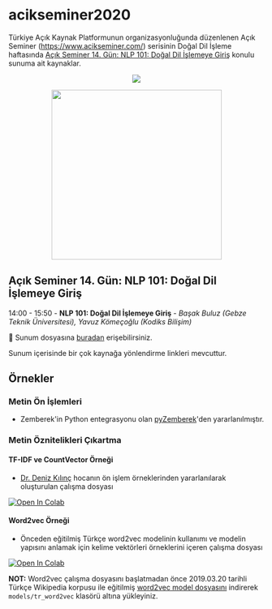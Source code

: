 # acikseminer2020
Türkiye Açık Kaynak Platformunun organizasyonluğunda düzenlenen Açık Seminer (https://www.acikseminer.com/) serisinin Doğal Dil İşleme haftasında [Açık Seminer 14. Gün: NLP 101: Doğal Dil İşlemeye Giriş](https://www.acikseminer.com/seminerler/acik-seminer-14-gun-nlp-101-dogal-dil-islemeye-giris-7194f676) konulu sunuma ait kaynaklar.

<p align="center">
  <img src="https://www.acikseminer.com/wp-content/uploads/2020/04/acil-seminer-logo.svg" />
</p>

<p align="center">
  <img src="https://media.kommunity.com/communities/tracikkaynak/events/acikseminer-3-gun-acik-kaynak-isletim-sistemleri-b7378831/18818/acikseminer.jpeg" width="335" />
</p>

## Açık Seminer 14. Gün: NLP 101: Doğal Dil İşlemeye Giriş

14:00 - 15:50 - **NLP 101: Doğal Dil İşlemeye Giriş** - *Başak Buluz (Gebze Teknik Üniversitesi), Yavuz Kömeçoğlu (Kodiks Bilişim)*

:paperclip: Sunum dosyasına [buradan](https://github.com/basakbuluz/acikseminer2020/blob/master/NLP101-A%C3%A7%C4%B1k%20Seminer.pptx) erişebilirsiniz.

Sunum içerisinde bir çok kaynağa yönlendirme linkleri mevcuttur. 

## Örnekler

### Metin Ön İşlemleri
* Zemberek'in Python entegrasyonu olan [pyZemberek](https://github.com/kodiks/pyzemberek)'den yararlanılmıştır.


### Metin Öznitelikleri Çıkartma
#### TF-IDF ve CountVector Örneği
* [Dr. Deniz Kılınç](https://github.com/denopas) hocanın ön işlem örneklerinden yararlanılarak oluşturulan çalışma dosyası

[![Open In Colab](https://colab.research.google.com/assets/colab-badge.svg)](https://colab.research.google.com/github/basakbuluz/acikseminer2020/blob/master/TextProcessingPart1.ipynb)

#### Word2vec Örneği
* Önceden eğitilmiş Türkçe word2vec modelinin kullanımı ve modelin yapısını anlamak için kelime vektörleri örneklerini içeren çalışma dosyası

[![Open In Colab](https://colab.research.google.com/assets/colab-badge.svg)](https://colab.research.google.com/github/basakbuluz/acikseminer2020/blob/master/word2vec_tr_analysis.ipynb)

**NOT:** Word2vec çalışma dosyasını başlatmadan önce 2019.03.20 tarihli Türkçe Wikipedia korpusu ile eğitilmiş [word2vec model dosyasını](https://dumps.wikimedia.org/trwiki/) indirerek `models/tr_word2vec` klasörü altına yükleyiniz.